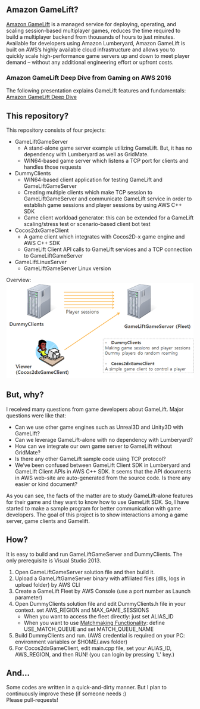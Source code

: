 ## Amazon GameLift?
[Amazon GameLift](https://aws.amazon.com/gamelift/) is a managed service for deploying, operating, and scaling session-based multiplayer games, reduces the time required to build a multiplayer backend from thousands of hours to just minutes. Available for developers using Amazon Lumberyard, Amazon GameLift is built on AWS’s highly available cloud infrastructure and allows you to quickly scale high-performance game servers up and down to meet player demand – without any additional engineering effort or upfront costs. 

### Amazon GameLift Deep Dive from Gaming on AWS 2016
The following presentation explains GameLift features and fundamentals: [Amazon GameLift Deep Dive](GameLift_dist.pdf)


## This repository? 
This repository consists of four projects: 
 - GameLiftGameServer
   - A stand-alone game server example utilizing GameLift. But, it has no dependency with Lumberyard as well as GridMate.
   - WIN64-based game server which listens a TCP port for clients and handles those requests
 - DummyClients
   - WIN64-based client application for testing GameLift and GameLiftGameServer
   - Creating multiple clients which make TCP session to GameLiftGameServer and communicate GameLift service in order to establish game sessions and player sessions by using AWS C++ SDK
   - Game client workload generator: this can be extended for a GameLift scaling/stress test or scenario-based client bot test
 - Cocos2dxGameClient
   - A game client which integrates with Cocos2D-x game engine and AWS C++ SDK
   - GameLift Client API calls to GameLift services and a TCP connection to GameLiftGameServer
 - GameLiftLinuxServer
   - GameLiftGameServer Linux version

Overview:
![Screenshot](overview.png)

## But, why?
I received many questions from game developers about GameLift. Major questions were like that:
 - Can we use other game engines such as Unreal3D and Unity3D with GameLift?
 - Can we leverage GameLift-alone with no dependency with Lumberyard?
 - How can we integrate our own game server to GameLift without GridMate?
 - Is there any other GameLift sample code using TCP protocol?
 - We’ve been confused between GameLift Client SDK in Lumberyard and GameLift Client APIs in AWS C++ SDK. It seems that the API documents in AWS web-site are auto-generated from the source code. Is there any easier or kind document?
 
As you can see, the facts of the matter are to study GameLift-alone features for their game and they want to know how to use GameLift SDK. So, I have started to make a sample program for better communication with game developers. The goal of this project is to show interactions among a game server, game clients and Gamelift. 

## How?
It is easy to build and run GameLiftGameServer and DummyClients. The only prerequisite is Visual Studio 2013.
 1. Open GameLiftGameServer solution file and then build it.
 2. Upload a GameLiftGameServer binary with affiliated files (dlls, logs in upload folder) by AWS CLI
 3. Create a GameLift Fleet by AWS Console (use a port number as Launch parameter)
 4. Open DummyClients solution file and edit DummyClients.h file in your context. set AWS_REGION and MAX_GAME_SESSIONS
    - When you want to access the fleet directly: just set ALIAS_ID
    - When you want to use [Matchmaking Functionality](http://docs.aws.amazon.com/gamelift/latest/developerguide/gamelift-sdk-client-queues.html): define USE_MATCH_QUEUE and set MATCH_QUEUE_NAME
 5. Build DummyClients and run. (AWS credential is required on your PC: environment variables or $HOME/.aws folder)
 6. For Cocos2dxGameClient, edit main.cpp file, set your ALIAS_ID, AWS_REGION, and then RUN! (you can login by pressing 'L' key.)

## And...
Some codes are written in a quick-and-dirty manner. But I plan to continuously improve these (if someone needs :)  
Please pull-requests!
